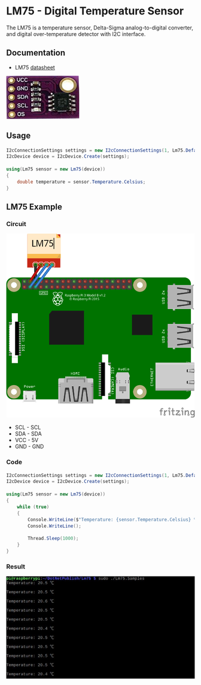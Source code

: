 # LM75 - Digital Temperature Sensor

The LM75 is a temperature sensor, Delta-Sigma analog-to-digital converter, and digital over-temperature detector with I2C interface.

## Documentation

- LM75 [datasheet](https://cdn.datasheetspdf.com/pdf-down/L/M/7/LM75_NationalSemiconductor.pdf)

![sensor](sensor.jpg)

## Usage

```C#
I2cConnectionSettings settings = new I2cConnectionSettings(1, Lm75.DefaultI2cAddress);
I2cDevice device = I2cDevice.Create(settings);

using(Lm75 sensor = new Lm75(device))
{
    double temperature = sensor.Temperature.Celsius;
}
```

## LM75 Example

### Circuit

![circuit](LM75_circuit_bb.png)

* SCL - SCL
* SDA - SDA
* VCC - 5V
* GND - GND

### Code

```C#
I2cConnectionSettings settings = new I2cConnectionSettings(1, Lm75.DefaultI2cAddress);
I2cDevice device = I2cDevice.Create(settings);

using(Lm75 sensor = new Lm75(device))
{
    while (true)
    {
        Console.WriteLine($"Temperature: {sensor.Temperature.Celsius} ℃");
        Console.WriteLine();

        Thread.Sleep(1000);
    }
}
```

### Result

![running result](RunningResult.jpg)
